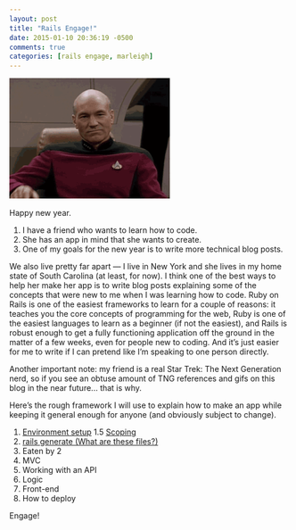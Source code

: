 ```yaml
---
layout: post
title: "Rails Engage!"
date: 2015-01-10 20:36:19 -0500
comments: true
categories: [rails engage, marleigh]
---
```


![engage picard](/images/tng-engage.gif)

Happy new year.

1. I have a friend who wants to learn how to code. 
2. She has an app in mind that she wants to create. 
3. One of my goals for the new year is to write more technical blog posts. 

We also live pretty far apart — I live in New York and she lives in my home state of South Carolina (at least, for now). I think one of the best ways to help her make her app is to write blog posts explaining some of the concepts that were new to me when I was learning how to code. Ruby on Rails is one of the easiest frameworks to learn for a couple of reasons: it teaches you the core concepts of programming for the web, Ruby is one of the easiest languages to learn as a beginner (if not the easiest), and Rails is robust enough to get a fully functioning application off the ground in the matter of a few weeks, even for people new to coding. And it’s just easier for me to write if I can pretend like I’m speaking to one person directly.

Another important note: my friend is a real Star Trek: The Next Generation nerd, so if you see an obtuse amount of TNG references and gifs on this blog in the near future... that is why.

Here’s the rough framework I will use to explain how to make an app while keeping it general enough for anyone (and obviously subject to change).

1. [Environment setup](http://ablwr.github.io/blog/2015/01/11/rails-engage-setting-up-your-environment/)
1.5 [Scoping](http://ablwr.github.io/blog/2015/01/18/rails-engage-scoping/)
2. [rails generate (What are these files?)](http://ablwr.github.io/blog/2015/01/24/rails-engage-rails-generate/)
3. Eaten by 2
4. MVC
5. Working with an API
6. Logic
7. Front-end
8. How to deploy

Engage!